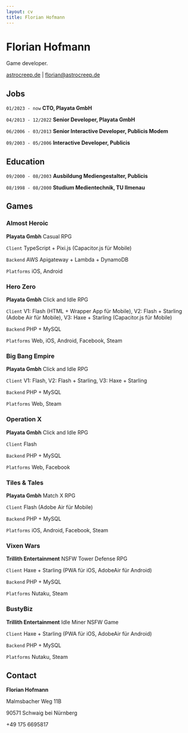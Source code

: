 ```yaml
---
layout: cv
title: Florian Hofmann
---
```

# Florian Hofmann
Game developer.

<div id="webaddress">
  <a href="http://astrocreep.de">astrocreep.de</a> | <a href="florian@astrocreep.de">florian@astrocreep.de</a>
</div>


## Jobs

`01/2023 - now`
__CTO, Playata GmbH__

`04/2013 - 12/2022`
__Senior Developer, Playata GmbH__

`06/2006 - 03/2013`
__Senior Interactive Developer, Publicis Modem__

`09/2003 - 05/2006`
__Interactive Developer, Publicis__


## Education

`09/2000 - 08/2003`
__Ausbildung Mediengestalter, Publicis__

`08/1998 - 08/2000`
__Studium Medientechnik, TU Ilmenau__



## Games

### Almost Heroic
__Playata Gmbh__ Casual RPG

`Client`
TypeScript + Pixi.js (Capacitor.js für Mobile)

`Backend`
AWS Apigateway + Lambda + DynamoDB

`Platforms`
iOS, Android

### Hero Zero
__Playata Gmbh__ Click and Idle RPG

`Client`
V1: Flash (HTML + Wrapper App für Mobile), V2: Flash + Starling (Adobe Air für Mobile), V3: Haxe + Starling (Capacitor.js für Mobile)

`Backend`
PHP + MySQL

`Platforms`
Web, iOS, Android, Facebook, Steam

### Big Bang Empire
__Playata Gmbh__ Click and Idle RPG

`Client`
V1: Flash, V2: Flash + Starling, V3: Haxe + Starling

`Backend`
PHP + MySQL

`Platforms`
Web, Steam

### Operation X
__Playata Gmbh__ Click and Idle RPG

`Client`
Flash

`Backend`
PHP + MySQL

`Platforms`
Web, Facebook

### Tiles & Tales
__Playata Gmbh__ Match X RPG

`Client`
Flash (Adobe Air für Mobile)

`Backend`
PHP + MySQL

`Platforms`
iOS, Android, Facebook, Steam

### Vixen Wars
__Trillith Entertainment__ NSFW Tower Defense RPG

`Client`
Haxe + Starling (PWA für iOS, AdobeAir für Android)

`Backend`
PHP + MySQL

`Platforms`
Nutaku, Steam

### BustyBiz
__Trillith Entertainment__ Idle Miner NSFW Game

`Client`
Haxe + Starling (PWA für iOS, AdobeAir für Android)

`Backend`
PHP + MySQL

`Platforms`
Nutaku, Steam


## Contact
__Florian Hofmann__

Malmsbacher Weg 11B

90571 Schwaig bei Nürnberg

+49 175 6695817




<!-- ### Footer

Last updated: July 2024 -->

